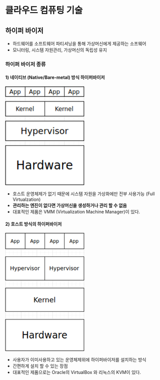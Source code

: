 # 클라우드 컴퓨팅 기술
## 하이퍼 바이저
 + 하드웨어를 소프트웨어 파티셔닝을 통해 가상머신에게 제공하는 소프웨어
 + 모니터링, 시스템 자원관리, 가상머신의 독립성 유지
 
 ### 하이퍼 바이저 종류
  #### 1) 네이티브 (Native/Bare-metal) 방식 하이퍼바이저
   <img src="https://github.com/hyunseungbin9408/CCCR_experience/blob/master/png/native%20or%20bare-metal%20virtualization_model.png" alt="drawing" width="250"/>
   
   + 호스트 운영체제가 없기 때문에 시스템 자원을 가상화에만 전부 사용가능 (Full Virtualzation)
   + **관리하는 엔진이 없다면 가상머신을 생성하거나 관리 할 수 없음**
   + 대표적인 제품은 VMM (Virtualization Machine Manager)이 있다.
   
  #### 2) 호스트 방식의 하이퍼바이저
   <img src="https://github.com/hyunseungbin9408/CCCR_experience/blob/master/png/Host_Virtualization_model.png" alt="drawing" width="250"/>
   
   + 사용자가 이미사용하고 있는 운영체제위에 하이퍼바이저를 설치하는 방식
   + 간편하게 설치 할 수 있는 장점
   + 대표적인 제품으로는 Oracle의 VirtualBox 와 리눅스의 KVM이 있다.
   
